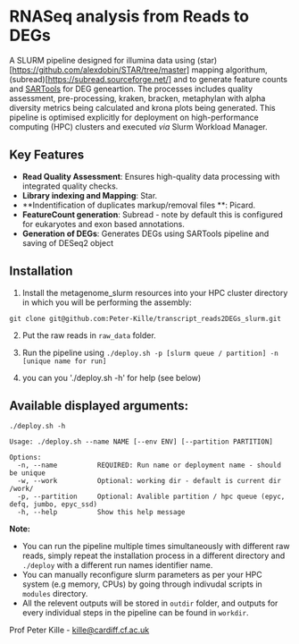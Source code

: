 # RNASeq analysis from Reads to DEGs
A SLURM pipeline designed for illumina data using (star)[https://github.com/alexdobin/STAR/tree/master] mapping algorithum, (subread)[https://subread.sourceforge.net/] and to generate feature counts and [SARTools](https://github.com/PF2-pasteur-fr/SARTools) for DEG geneartion. The processes includes quality assessment, pre-processing, kraken, bracken, metaphylan with alpha diversity metrics being calculated and krona plots being generated. This pipeline is optimised explicitly for deployment on high-performance computing (HPC) clusters and executed _via_ Slurm Workload Manager.

## Key Features

- **Read Quality Assessment**: Ensures high-quality data processing with integrated quality checks.
- **Library indexing and Mapping**: Star.
- **Indentification of duplicates markup/removal files **: Picard.
- **FeatureCount generation**: Subread - note by default this is configured for eukaryotes and exon based annotations.
- **Generation of DEGs**: Generates DEGs using SARTools pipeline and saving of DESeq2 object


## Installation

1. Install the metagenome_slurm resources into your HPC cluster directory in which you will be performing the assembly:  

```
git clone git@github.com:Peter-Kille/transcript_reads2DEGs_slurm.git
```

2. Put the raw reads in `raw_data` folder.  

3. Run the pipeline using `./deploy.sh -p [slurm queue / partition] -n [unique name for run]`  

4. you can you './deploy.sh -h' for help (see below)

## Available displayed arguments:
```
./deploy.sh -h

Usage: ./deploy.sh --name NAME [--env ENV] [--partition PARTITION]

Options:
  -n, --name          REQUIRED: Run name or deployment name - should be unique
  -w, --work          Optional: working dir - default is current dir /work/
  -p, --partition     Optional: Avalible partition / hpc queue (epyc, defq, jumbo, epyc_ssd)
  -h, --help          Show this help message

```
 **Note:**
- You can run the pipeline multiple times simultaneously with different raw reads, simply repeat the installation process in a different directory and `./deploy` with a different run names identifier name.
- You can manually reconfigure slurm parameters as per your HPC system (e.g memory, CPUs) by going through indivudal scripts in `modules` directory.
- All the relevent outputs will be stored in `outdir` folder, and outputs for every individual steps in the pipeline can be found in `workdir`.

Prof Peter Kille - kille@cardiff.cf.ac.uk
